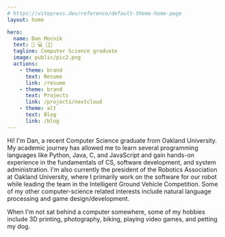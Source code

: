 ```yaml
---
# https://vitepress.dev/reference/default-theme-home-page
layout: home

hero:
  name: Dan Mocnik
  text: 🤖 💻 👨‍💻
  tagline: Computer Science graduate
  image: public/pic2.png
  actions:
    - theme: brand
      text: Resume
      link: /resume
    - theme: brand
      text: Projects
      link: /projects/nextcloud
    - theme: alt
      text: Blog
      link: /blog
---
```


<!-- <div class="video-background">
  <video playsinline autoplay muted loop>
    <source src="https://www.w3schools.com/html/mov_bbb.mp4" type="video/mp4">
  </video>
</div>
<br clear="all" /> -->

Hi! I'm Dan, a recent Computer Science graduate from Oakland University. My academic journey has allowed me to learn several programming languages like Python, Java, C, and JavaScript and gain hands-on experience in the fundamentals of CS, software development, and system administration. I'm also currently the president of the Robotics Association at Oakland University, where I primarily work on the software for our robot while leading the team in the Intelligent Ground Vehicle Competition. Some of my other computer-science related interests include natural language processing and game design/development.

When I'm not sat behind a computer somewhere, some of my hobbies include 3D printing, photography, biking, playing video games, and petting my dog.